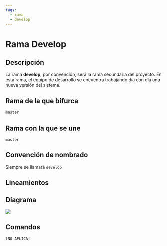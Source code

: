 ```yaml
---
tags:
  - rama
  - develop
---
```



# Rama Develop

## Descripción

La rama **develop**, por convención, será la rama secundaria del proyecto. En esta rama, el equipo de desarrollo se encuentra trabajando día con día una nueva versión del sistema.

## Rama de la que bifurca

`master`

## Rama con la que se une

`master`

## Convención de nombrado

Siempre se llamará `develop`

## Lineamientos

## Diagrama

![](/assets/images/git/branch-develop.png)

## Comandos

`[NO APLICA]`

